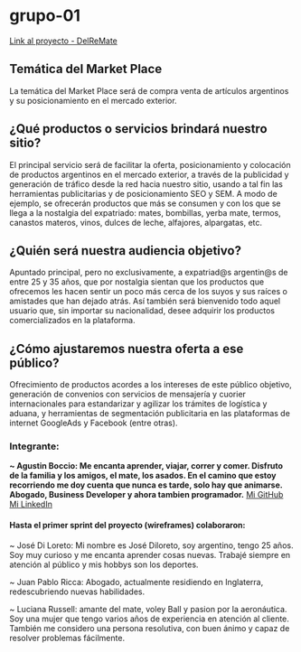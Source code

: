 # grupo-01

[Link al proyecto - DelReMate](https://delremate.herokuapp.com)

## Temática del Market Place

La temática del Market Place será de compra venta de artículos argentinos y su posicionamiento en el mercado exterior.

## ¿Qué productos o servicios brindará nuestro sitio? 

El principal servicio será de facilitar la oferta, posicionamiento y colocación de productos argentinos en el mercado exterior, a través de la publicidad y generación de tráfico desde la red hacia nuestro sitio, usando a tal fin las herramientas publicitarias y de posicionamiento SEO y SEM.
A modo de ejemplo, se ofrecerán productos que más se consumen y con los que se llega a la nostalgia del expatriado: mates, bombillas, yerba mate, termos, canastos materos, vinos, dulces de leche, alfajores, alpargatas, etc.

## ¿Quién será nuestra audiencia objetivo? 

Apuntado principal, pero no exclusivamente, a expatriad@s argentin@s de entre 25 y 35 años, que por nostalgia sientan que los productos que ofrecemos les hacen sentir un poco  más cerca de  los suyos y sus raíces o amistades que han dejado atrás. 
Así también será bienvenido todo aquel usuario que, sin importar su nacionalidad, desee adquirir los productos comercializados en la plataforma.

## ¿Cómo ajustaremos nuestra oferta a ese público?

Ofrecimiento de productos acordes a los intereses de este público objetivo, generación de convenios con servicios de mensajería y cuorier internacionales para estandarizar y agilizar los trámites de logística y aduana, y herramientas de segmentación publicitaria en las plataformas de internet GoogleAds y Facebook (entre otras).

### Integrante:

**~ Agustin Boccio: Me encanta aprender, viajar, correr y comer. Disfruto de la familia y los amigos, el mate, los  asados. En el camino que estoy recorriendo me doy cuenta que nunca es tarde, solo hay que animarse. Abogado, Business Developer y ahora tambien programador.**
[Mi GitHub](https://github.com/bocod)
[Mi LinkedIn](https://www.linkedin.com/in/agustinboccio/)

#### Hasta el primer sprint del proyecto (wireframes) colaboraron:

~ José Di Loreto: Mi nombre es José Diloreto, soy argentino, tengo 25 años. Soy muy curioso y me encanta aprender cosas nuevas. Trabajé siempre en atención al público y mis hobbys son los deportes.

~ Juan Pablo Ricca: Abogado, actualmente residiendo en Inglaterra, redescubriendo nuevas habilidades.

~ Luciana Russell: amante del mate, voley Ball y pasion por la aeronáutica.
Soy una mujer que tengo varios años de experiencia en atención al cliente. También me considero una persona resolutiva, con buen ánimo y capaz de resolver problemas fácilmente. 

